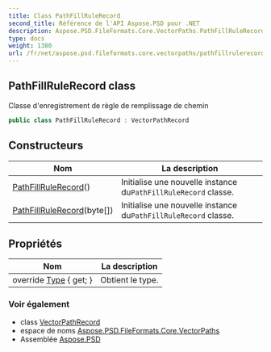```yaml
---
title: Class PathFillRuleRecord
second_title: Référence de l'API Aspose.PSD pour .NET
description: Aspose.PSD.FileFormats.Core.VectorPaths.PathFillRuleRecord classe. Classe denregistrement de règle de remplissage de chemin
type: docs
weight: 1380
url: /fr/net/aspose.psd.fileformats.core.vectorpaths/pathfillrulerecord/
---
```

## PathFillRuleRecord class

Classe d'enregistrement de règle de remplissage de chemin

```csharp
public class PathFillRuleRecord : VectorPathRecord
```

## Constructeurs

| Nom | La description |
| --- | --- |
| [PathFillRuleRecord](pathfillrulerecord/#constructor)() | Initialise une nouvelle instance du`PathFillRuleRecord` classe. |
| [PathFillRuleRecord](pathfillrulerecord/#constructor_1)(byte[]) | Initialise une nouvelle instance du`PathFillRuleRecord` classe. |

## Propriétés

| Nom | La description |
| --- | --- |
| override [Type](../../aspose.psd.fileformats.core.vectorpaths/pathfillrulerecord/type/) { get; } | Obtient le type. |

### Voir également

* class [VectorPathRecord](../vectorpathrecord/)
* espace de noms [Aspose.PSD.FileFormats.Core.VectorPaths](../../aspose.psd.fileformats.core.vectorpaths/)
* Assemblée [Aspose.PSD](../../)


